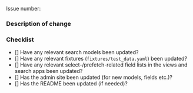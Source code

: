 Issue number: 

### Description of change



### Checklist

* [] Have any relevant search models been updated?
* [] Have any relevant fixtures (`fixtures/test_data.yaml`) been updated?
* [] Have any relevant select-/prefetch-related field lists in the views and search apps been updated?
* [] Has the admin site been updated (for new models, fields etc.)?
* [] Has the README been updated (if needed)?
